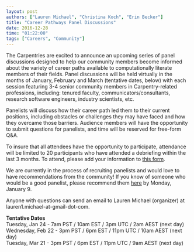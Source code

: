 ```yaml
---
layout: post
authors: ["Lauren Michael", "Christina Koch", "Erin Becker"]
title: "Career Pathways Panel Discussions"
date: 2016-12-28
time: "01:22:00"
tags: ["Careers", "Community"]
---
```


The Carpentries are excited to announce an upcoming series of panel discussions designed to help our community members become informed
about the variety of career paths available to computationally literate members of their fields. Panel discussions will be held virtually
in the months of January, February and March (tentative dates, below) with each session featuring 3-4 senior community members in
Carpentry-related professions, including: tenured faculty, communicators/consultants, research software engineers, industry scientists,
etc.

Panelists will discuss how their career path led them to their current positions, including obstacles or challenges they may have
faced and how they overcame those barriers. Audience members will have the opportunity to submit questions for panelists, and time
will be reserved for free-form Q&A.

To insure that all attendees have the opportunity to participate, attendance will be limited to 20 participants who have attended
a debriefing within the last 3 months. To attend, please add your information to
[this form](https://docs.google.com/forms/d/1UMvhBKwiUKv0Snxgv3RjiR_6tEX0mgaK6wNkvEm7Oyw/).

We are currently in the process of recruiting panelists and would love to have recommendations from the community!
If you know of someone who would be a good panelist, please recommend them
[here](https://docs.google.com/forms/d/1XxQ4JCJO6f2q1JHFryi3VG3xN_IIYNw6ampaO4pQuRw/) by Monday, January 9.

Anyone with questions can send an email to Lauren Michael (organizer) at lauren1.michael-at-gmail-dot-com.

**Tentative Dates**  
Tuesday, Jan 24 - 7am PST / 10am EST / 3pm UTC / 2am AEST (next day)  
Wednesday, Feb 22 - 3pm PST / 6pm EST / 11pm UTC / 10am AEST (next day)  
Tuesday, Mar 21 - 3pm PST / 6pm EST / 11pm UTC / 9am AEST (next day)
